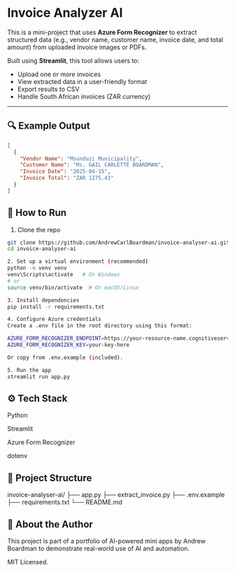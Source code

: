 # Invoice Analyzer AI

This is a mini-project that uses **Azure Form Recognizer** to extract structured data (e.g., vendor name, customer name, invoice date, and total amount) from uploaded invoice images or PDFs.

Built using **Streamlit**, this tool allows users to:
- Upload one or more invoices
- View extracted data in a user-friendly format
- Export results to CSV
- Handle South African invoices (ZAR currency)

---

## 🔍 Example Output

```json
[
  {
    "Vendor Name": "Msunduzi Municipality",
    "Customer Name": "Ms. GAIL CARLETTE BOARDMAN",
    "Invoice Date": "2025-04-15",
    "Invoice Total": "ZAR 1275.43"
  }
]
```

## 🚀 How to Run

1. Clone the repo
```bash
git clone https://github.com/AndrewCarlBoardman/invoice-analyser-ai.git
cd invoice-analyser-ai

2. Set up a virtual environment (recommended)
python -m venv venv
venv\Scripts\activate   # On Windows
# or
source venv/bin/activate  # On macOS/Linux

3. Install dependencies
pip install -r requirements.txt

4. Configure Azure credentials
Create a .env file in the root directory using this format:

AZURE_FORM_RECOGNIZER_ENDPOINT=https://your-resource-name.cognitiveservices.azure.com/
AZURE_FORM_RECOGNIZER_KEY=your-key-here

Or copy from .env.example (included).

5. Run the app
streamlit run app.py

```

## ⚙️ Tech Stack
Python

Streamlit

Azure Form Recognizer

dotenv

##  📁 Project Structure
invoice-analyser-ai/
├── app.py
├── extract_invoice.py
├── .env.example
├── requirements.txt
└── README.md


##  🧠 About the Author
This project is part of a portfolio of AI-powered mini apps by Andrew Boardman to demonstrate real-world use of AI and automation.

MIT Licensed.

